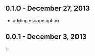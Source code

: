 0.1.0 - December 27, 2013
-------------------------

  * adding escape option

0.0.1 - December 3, 2013
------------------------
:sparkles: